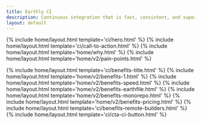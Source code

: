 ```yaml
---
title: Earthly CI
description: Continuous integration that is fast, consistent, and super simple to use.
layout: default
---
```


{% include home/layout.html template='ci/hero.html' %}
{% include home/layout.html template='ci/call-to-action.html' %}
{% include home/layout.html template='home/why.html' %}
{% include home/layout.html template='home/v2/pain-points.html' %}

{% include home/layout.html template='ci/benefits-title.html' %}
{% include home/layout.html template='home/v2/benefits-1.html' %}
{% include home/layout.html template='home/v2/benefits-speed.html' %}
{% include home/layout.html template='home/v2/benefits-earthfile.html' %}
{% include home/layout.html template='home/v2/benefits-monorepo.html' %}
{% include home/layout.html template='home/v2/benefits-pricing.html' %}
{% include home/layout.html template='ci/benefits-remote-builders.html' %}
{% include home/layout.html template='ci/cta-ci-button.html' %}
